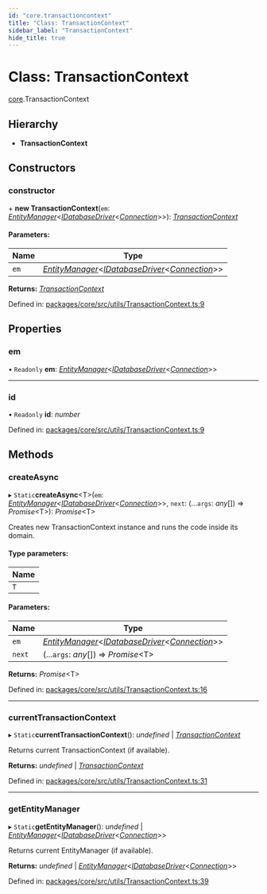 ```yaml
---
id: "core.transactioncontext"
title: "Class: TransactionContext"
sidebar_label: "TransactionContext"
hide_title: true
---
```


# Class: TransactionContext

[core](../modules/core.md).TransactionContext

## Hierarchy

* **TransactionContext**

## Constructors

### constructor

\+ **new TransactionContext**(`em`: [*EntityManager*](core.entitymanager.md)<[*IDatabaseDriver*](../interfaces/core.idatabasedriver.md)<[*Connection*](core.connection.md)\>\>): [*TransactionContext*](core.transactioncontext.md)

#### Parameters:

Name | Type |
------ | ------ |
`em` | [*EntityManager*](core.entitymanager.md)<[*IDatabaseDriver*](../interfaces/core.idatabasedriver.md)<[*Connection*](core.connection.md)\>\> |

**Returns:** [*TransactionContext*](core.transactioncontext.md)

Defined in: [packages/core/src/utils/TransactionContext.ts:9](https://github.com/mikro-orm/mikro-orm/blob/969d4229bd/packages/core/src/utils/TransactionContext.ts#L9)

## Properties

### em

• `Readonly` **em**: [*EntityManager*](core.entitymanager.md)<[*IDatabaseDriver*](../interfaces/core.idatabasedriver.md)<[*Connection*](core.connection.md)\>\>

___

### id

• `Readonly` **id**: *number*

Defined in: [packages/core/src/utils/TransactionContext.ts:9](https://github.com/mikro-orm/mikro-orm/blob/969d4229bd/packages/core/src/utils/TransactionContext.ts#L9)

## Methods

### createAsync

▸ `Static`**createAsync**<T\>(`em`: [*EntityManager*](core.entitymanager.md)<[*IDatabaseDriver*](../interfaces/core.idatabasedriver.md)<[*Connection*](core.connection.md)\>\>, `next`: (...`args`: *any*[]) => *Promise*<T\>): *Promise*<T\>

Creates new TransactionContext instance and runs the code inside its domain.

#### Type parameters:

Name |
------ |
`T` |

#### Parameters:

Name | Type |
------ | ------ |
`em` | [*EntityManager*](core.entitymanager.md)<[*IDatabaseDriver*](../interfaces/core.idatabasedriver.md)<[*Connection*](core.connection.md)\>\> |
`next` | (...`args`: *any*[]) => *Promise*<T\> |

**Returns:** *Promise*<T\>

Defined in: [packages/core/src/utils/TransactionContext.ts:16](https://github.com/mikro-orm/mikro-orm/blob/969d4229bd/packages/core/src/utils/TransactionContext.ts#L16)

___

### currentTransactionContext

▸ `Static`**currentTransactionContext**(): *undefined* \| [*TransactionContext*](core.transactioncontext.md)

Returns current TransactionContext (if available).

**Returns:** *undefined* \| [*TransactionContext*](core.transactioncontext.md)

Defined in: [packages/core/src/utils/TransactionContext.ts:31](https://github.com/mikro-orm/mikro-orm/blob/969d4229bd/packages/core/src/utils/TransactionContext.ts#L31)

___

### getEntityManager

▸ `Static`**getEntityManager**(): *undefined* \| [*EntityManager*](core.entitymanager.md)<[*IDatabaseDriver*](../interfaces/core.idatabasedriver.md)<[*Connection*](core.connection.md)\>\>

Returns current EntityManager (if available).

**Returns:** *undefined* \| [*EntityManager*](core.entitymanager.md)<[*IDatabaseDriver*](../interfaces/core.idatabasedriver.md)<[*Connection*](core.connection.md)\>\>

Defined in: [packages/core/src/utils/TransactionContext.ts:39](https://github.com/mikro-orm/mikro-orm/blob/969d4229bd/packages/core/src/utils/TransactionContext.ts#L39)
